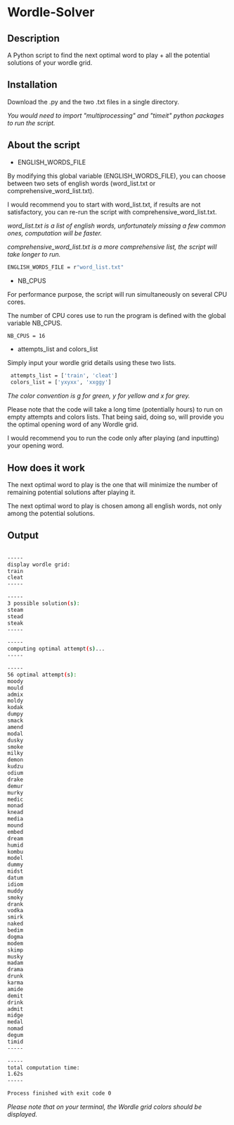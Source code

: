 # Wordle-Solver

## Description

A Python script to find the next optimal word to play + all the potential solutions of your wordle grid.

## Installation

Download the .py and the two .txt files in a single directory.

_You would need to import "multiprocessing" and "timeit" python packages to run the script._

## About the script

* ENGLISH_WORDS_FILE

By modifying this global variable (ENGLISH_WORDS_FILE), you can choose between two sets of english words (word_list.txt or comprehensive_word_list.txt).

I would recommend you to start with word_list.txt, if results are not satisfactory, you can re-run the script with comprehensive_word_list.txt.

_word_list.txt is a list of english words, unfortunately missing a few common ones, computation will be faster._

_comprehensive_word_list.txt is a more comprehensive list, the script will take longer to run._

```sh
ENGLISH_WORDS_FILE = r"word_list.txt"
```

* NB_CPUS

For performance purpose, the script will run simultaneously on several CPU cores.

The number of CPU cores use to run the program is defined with the global variable NB_CPUS.

```sh
NB_CPUS = 16
```
* attempts_list and colors_list 

Simply input your wordle grid details using these two lists.

```sh
 attempts_list = ['train', 'cleat']
 colors_list = ['yxyxx', 'xxggy']
 ```

_The color convention is g for green, y for yellow and x for grey._

Please note that the code will take a long time (potentially hours) to run on empty attempts and colors lists. That being said, doing so, will provide you the optimal opening word of any Wordle grid.

I would recommend you to run the code only after playing (and inputting) your opening word.

## How does it work

The next optimal word to play is the one that will minimize the number of remaining potential solutions after playing it.

The next optimal word to play is chosen among all english words, not only among the potential solutions. 

## Output

```sh

-----
display wordle grid:
train
cleat
-----

-----
3 possible solution(s):
steam
stead
steak
-----

-----
computing optimal attempt(s)...
-----

-----
56 optimal attempt(s):
moody
mould
admix
moldy
kodak
dumpy
smack
amend
modal
dusky
smoke
milky
demon
kudzu
odium
drake
demur
murky
medic
monad
knead
media
mound
embed
dream
humid
kombu
model
dummy
midst
datum
idiom
muddy
smoky
drank
vodka
smirk
naked
bedim
dogma
modem
skimp
musky
madam
drama
drunk
karma
amide
demit
drink
admit
midge
medal
nomad
degum
timid
-----

-----
total computation time:
1.62s
-----

Process finished with exit code 0
```

_Please note that on your terminal, the Wordle grid colors should be displayed._
